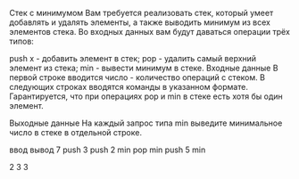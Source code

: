 Стек с минимумом
Вам требуется реализовать стек, который умеет добавлять и удалять элементы, а также выводить минимум из всех элементов стека. Во входных данных вам будут даваться операции трёх типов:

push x - добавить элемент  в стек;
pop - удалить самый верхний элемент из стека;
min - вывести минимум в стеке.
Входные данные
В первой строке вводится число  - количество операций с стеком. В следующих  строках вводятся команды в указанном формате. Гарантируется, что при операциях pop и min в стеке есть хотя бы один элемент.

Выходные данные
На каждый запрос типа min выведите минимальное число в стеке в отдельной строке.

ввод	вывод
7 push 3 push 2 min pop min push 5 min

2 3 3

